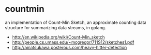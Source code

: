 countmin
========

an implementation of Count-Min Sketch, an approximate counting data structure for summarizing data streams, in golang.

* http://en.wikipedia.org/wiki/Count-Min_sketch
* http://people.cs.umass.edu/~mcgregor/711S12/sketches1.pdf
* http://amatsukawa.posterous.com/heavy-hitter-detection